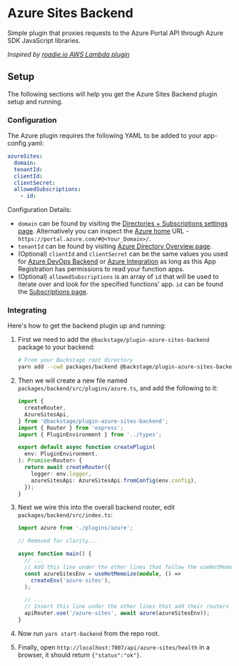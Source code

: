 # Azure Sites Backend

Simple plugin that proxies requests to the Azure Portal API through Azure SDK JavaScript libraries.

_Inspired by [roadie.io AWS Lambda plugin](https://roadie.io/backstage/plugins/aws-lambda/)_

## Setup

The following sections will help you get the Azure Sites Backend plugin setup and running.

### Configuration

The Azure plugin requires the following YAML to be added to your app-config.yaml:

```yaml
azureSites:
  domain:
  tenantId:
  clientId:
  clientSecret:
  allowedSubscriptions:
    - id:
```

Configuration Details:

- `domain` can be found by visiting the [Directories + Subscriptions settings page](https://portal.azure.com/#settings/directory). Alternatively you can inspect the [Azure home](https://portal.azure.com/#home) URL - `https://portal.azure.com/#@<Your_Domain>/`.
- `tenantId` can be found by visiting [Azure Directory Overview page](https://portal.azure.com/#blade/Microsoft_AAD_IAM/ActiveDirectoryMenuBlade).
- (Optional) `clientId` and `clientSecret` can be the same values you used for [Azure DevOps Backend](https://github.com/backstage/backstage/tree/master/plugins/azure-devops-backend) or [Azure Integration](https://backstage.io/docs/integrations/azure/org#app-registration) as long as this App Registration has permissions to read your function apps.
- (Optional) `allowedSubscriptions` is an array of `id` that will be used to iterate over and look for the specified functions' app. `id` can be found the [Subscriptions page](https://portal.azure.com/#view/Microsoft_Azure_Billing/SubscriptionsBlade).

### Integrating

Here's how to get the backend plugin up and running:

1. First we need to add the `@backstage/plugin-azure-sites-backend` package to your backend:

   ```sh
   # From your Backstage root directory
   yarn add --cwd packages/backend @backstage/plugin-azure-sites-backend
   ```

2. Then we will create a new file named `packages/backend/src/plugins/azure.ts`, and add the following to it:

   ```ts
   import {
     createRouter,
     AzureSitesApi,
   } from '@backstage/plugin-azure-sites-backend';
   import { Router } from 'express';
   import { PluginEnvironment } from '../types';

   export default async function createPlugin(
     env: PluginEnvironment,
   ): Promise<Router> {
     return await createRouter({
       logger: env.logger,
       azureSitesApi: AzureSitesApi.fromConfig(env.config),
     });
   }
   ```

3. Next we wire this into the overall backend router, edit `packages/backend/src/index.ts`:

   ```ts
   import azure from './plugins/azure';

   // Removed for clarity...

   async function main() {
     // ...
     // Add this line under the other lines that follow the useHotMemoize pattern
     const azureSitesEnv = useHotMemoize(module, () =>
       createEnv('azure-sites'),
     );

     // ...
     // Insert this line under the other lines that add their routers to apiRouter in the same way
     apiRouter.use('/azure-sites', await azure(azureSitesEnv));
   }
   ```

4. Now run `yarn start-backend` from the repo root.

5. Finally, open `http://localhost:7007/api/azure-sites/health` in a browser, it should return `{"status":"ok"}`.
